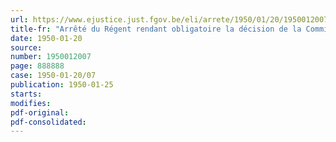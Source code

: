 ```yaml
---
url: https://www.ejustice.just.fgov.be/eli/arrete/1950/01/20/1950012007/justel
title-fr: "Arrêté du Régent rendant obligatoire la décision de la Commission paritaire nationale de l'Industrie de la Construction en date du 29 décembre 1949."
date: 1950-01-20
source:
number: 1950012007
page: 888888
case: 1950-01-20/07
publication: 1950-01-25
starts:
modifies:
pdf-original:
pdf-consolidated:
---
```



